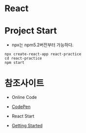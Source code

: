 # React

# Project Start

* npx는 npm5.2버전부터 가능하다.
```
npx create-react-app react-practice
cd react-practice
npm start
```

# 참조사이트
* Online Code
- [CodePen](https://codepen.io/)
* React Start
- [Getting Started](https://ja.reactjs.org/docs/getting-started.html)